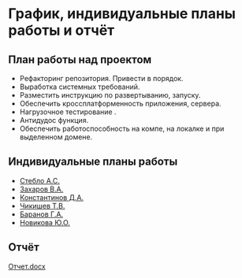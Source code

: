 # График, индивидуальные планы работы и отчёт



## План работы над проектом

- Рефакторинг репозитория. Привести в порядок. 
- Выработка системных требований. 
- Разместить инструкцию по развертыванию, запуску. 
- Обеспечить кроссплатформенность приложения, сервера.
- Нагрузочное тестирование .
- Антидудос функция. 
- Обеспечить работоспособность на компе, на локалке и при выделенном домене.

## Индивидуальные планы работы

- [Стебло А.С.](Steblo.md)
- [Захаров В.А.](Zaharov.md)
- [Константинов Д.А.](Konstantinov.md)
- [Чикишев Т.В.](Chikishev.md)
- [Баранов Г.А.](Baranov.md)
- [Новикова Ю.О.](Novikova.md)

## Отчёт

[Отчет.docx](Отчет.docx)

